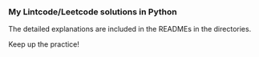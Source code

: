 ### My Lintcode/Leetcode solutions in Python

The detailed explanations are included in the READMEs in the directories.

Keep up the practice!